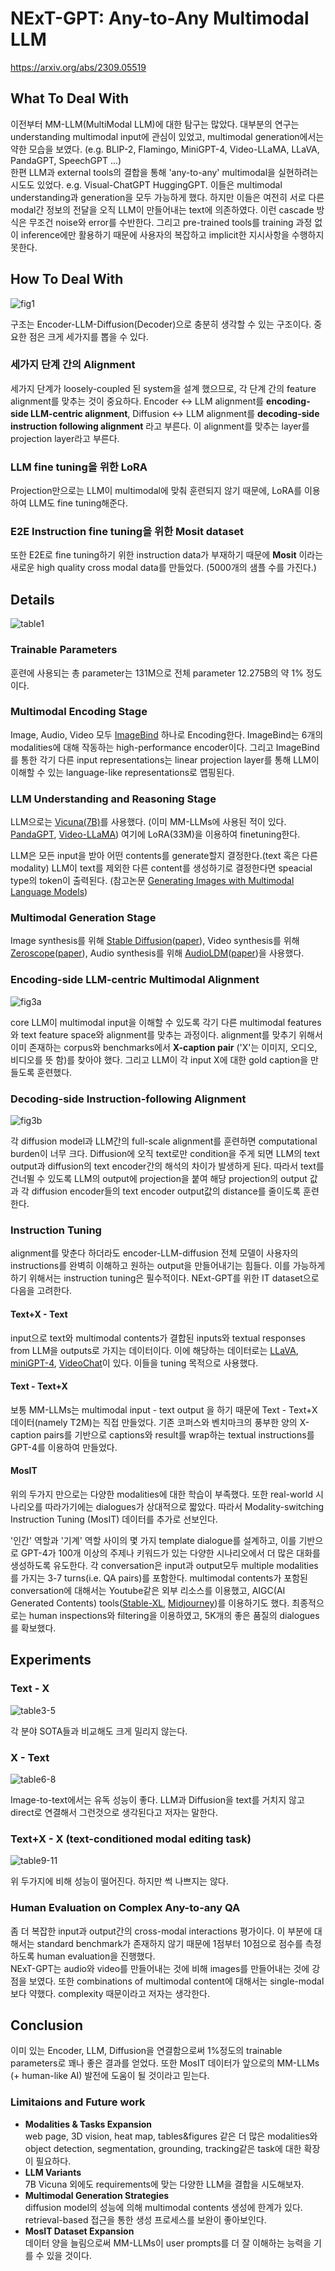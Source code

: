 # NExT-GPT: Any-to-Any Multimodal LLM

<https://arxiv.org/abs/2309.05519>

## What To Deal With

이전부터 MM-LLM(MultiModal LLM)에 대한 탐구는 많았다. 대부분의 연구는 understanding multimodal input에 관심이 있었고, multimodal generation에서는 약한 모습을 보였다. (e.g. BLIP-2, Flamingo, MiniGPT-4, Video-LLaMA, LLaVA, PandaGPT, SpeechGPT ...)  
한편 LLM과 external tools의 결합을 통해 'any-to-any' multimodal을 실현하려는 시도도 있었다. e.g. Visual-ChatGPT HuggingGPT. 이들은 multimodal understanding과 generation을 모두 가능하게 했다. 하지만 이들은 여전히 서로 다른 modal간 정보의 전달을 오직 LLM이 만들어내는 text에 의존하였다. 이런 cascade 방식은 무조건 noise와 error를 수반한다. 그리고 pre-trained tools를 training 과정 없이 inference에만 활용하기 때문에 사용자의 복잡하고 implicit한 지시사항을 수행하지 못한다.

## How To Deal With

![fig1](./fig1.png)

구조는 Encoder-LLM-Diffusion(Decoder)으로 충분히 생각할 수 있는 구조이다. 중요한 점은 크게 세가지를 뽑을 수 있다.

### 세가지 단계 간의 Alignment

세가지 단계가 loosely-coupled 된 system을 설계 했으므로, 각 단계 간의 feature alignment를 맞추는 것이 중요하다. Encoder <-> LLM alignment를 **encoding-side LLM-centric alignment**, Diffusion <-> LLM alignment를 **decoding-side instruction following alignment** 라고 부른다. 이 alignment를 맞추는 layer를 projection layer라고 부른다.

### LLM fine tuning을 위한 LoRA

Projection만으로는 LLM이 multimodal에 맞춰 훈련되지 않기 때문에, LoRA를 이용하여 LLM도 fine tuning해준다.

### E2E Instruction fine tuning을 위한 Mosit dataset

또한 E2E로 fine tuning하기 위한 instruction data가 부재하기 때문에 **Mosit** 이라는 새로운 high quality cross modal data를 만들었다. (5000개의 샘플 수를 가진다.)

## Details

![table1](./table1.png)

### Trainable Parameters

훈련에 사용되는 총 parameter는 131M으로 전체 parameter 12.275B의 약 1% 정도이다.

### Multimodal Encoding Stage

Image, Audio, Video 모두 [ImageBind](https://arxiv.org/abs/2305.05665) 하나로 Encoding한다. ImageBind는 6개의 modalities에 대해 작동하는 high-performance encoder이다. 그리고 ImageBind를 통한 각기 다른 input representations는 linear projection layer를 통해 LLM이 이해할 수 있는 language-like representations로 맵핑된다.

### LLM Understanding and Reasoning Stage

LLM으로는 [Vicuna(7B)](https://huggingface.co/lmsys/vicuna-7b-delta-v0)를 사용했다. (이미 MM-LLMs에 사용된 적이 있다. [PandaGPT](https://arxiv.org/abs/2305.16355), [Video-LLaMA](https://arxiv.org/abs/2306.02858)) 여기에 LoRA(33M)을 이용하여 finetuning한다.

LLM은 모든 input을 받아 어떤 contents를 generate할지 결정한다.(text 혹은 다른 modality) LLM이 text를 제외한 다른 content를 생성하기로 결정한다면 speacial type의 token이 출력된다. (참고논문 [Generating Images with Multimodal Language Models](https://arxiv.org/abs/2305.17216))

### Multimodal Generation Stage

Image synthesis를 위해 [Stable Diffusion](https://huggingface.co/runwayml/stable-diffusion-v1-5)([paper](https://arxiv.org/abs/2112.10752)), Video synthesis를 위해 [Zeroscope](https://huggingface.co/cerspense/zeroscope_v2_576w)([paper](https://huggingface.co/cerspense)), Audio synthesis를 위해 [AudioLDM](https://audioldm.github.io/)([paper](https://arxiv.org/abs/2301.12503))을 사용했다.

### Encoding-side LLM-centric Multimodal Alignment

![fig3a](./fig3a.png)

core LLM이 multimodal input을 이해할 수 있도록 각기 다른 multimodal features와 text feature space와 alignment를 맞추는 과정이다. alignment를 맞추기 위해서 이미 존재하는 corpus와 benchmarks에서 **X-caption pair** ('X'는 이미지, 오디오, 비디오를 뜻 함)를 찾아야 했다. 그리고 LLM이 각 input X에 대한 gold caption을 만들도록 훈련했다.

### Decoding-side Instruction-following Alignment

![fig3b](./fig3b.png)

각 diffusion model과 LLM간의 full-scale alignment를 훈련하면 computational burden이 너무 크다. Diffusion에 오직 text로만 condition을 주게 되면 LLM의 text output과 diffusion의 text encoder간의 해석의 차이가 발생하게 된다. 따라서 text를 건너뛸 수 있도록 LLM의 output에 projection을 붙여 해당 projection의 output 값과 각 diffusion encoder들의 text encoder output값의 distance를 줄이도록 훈련한다.

### Instruction Tuning

alignment를 맞춘다 하더라도 encoder-LLM-diffusion 전체 모델이 사용자의 instructions를 완벽히 이해하고 원하는 output을 만들어내기는 힘들다. 이를 가능하게 하기 위해서는 instruction tuning은 필수적이다. NExt-GPT를 위한 IT dataset으로 다음을 고려한다.

#### Text+X - Text

input으로 text와 multimodal contents가 결합된 inputs와 textual responses from LLM을 outputs로 가지는 데이터이다. 이에 해당하는 데이터로는 [LLaVA](https://arxiv.org/abs/2304.08485), [miniGPT-4](https://arxiv.org/abs/2304.10592), [VideoChat](https://arxiv.org/abs/2305.06355)이 있다. 이들을 tuning 목적으로 사용했다.

#### Text - Text+X

보통 MM-LLMs는 multimodal input - text output 을 하기 때문에 Text - Text+X 데이터(namely T2M)는 직접 만들었다. 기존 코퍼스와 벤치마크의 풍부한 양의 X-caption pairs를 기반으로 captions와 result를 wrap하는 textual instructions를 GPT-4를 이용하여 만들었다.

#### MosIT

위의 두가지 만으로는 다양한 modalities에 대한 학습이 부족했다. 또한 real-world 시나리오를 따라가기에는 dialogues가 상대적으로 짧았다. 따라서 Modality-switching Instruction Tuning (MosIT) 데이터를 추가로 선보인다.

'인간' 역할과 '기계' 역할 사이의 몇 가지 template dialogue를 설계하고, 이를 기반으로 GPT-4가 100개 이상의 주제나 키워드가 있는 다양한 시나리오에서 더 많은 대화를 생성하도록 유도한다. 각 conversation은 input과 output모두 multiple modalities를 가지는 3-7 turns(i.e. QA pairs)를 포함한다. multimodal contents가 포함된 conversation에 대해서는 Youtube같은 외부 리소스를 이용했고, AIGC(AI Generated Contents) tools([Stable-XL](https://arxiv.org/abs/2307.01952), [Midjourney](https://www.midjourney.com/))를 이용하기도 했다. 최종적으로는 human inspections와 filtering을 이용하였고, 5K개의 좋은 품질의 dialogues를 확보했다.

## Experiments

### Text - X

![table3-5](./table3-5.png)

각 분야 SOTA들과 비교해도 크게 밀리지 않는다.

### X - Text

![table6-8](./table6-8.png)

Image-to-text에서는 유독 성능이 좋다. LLM과 Diffusion을 text를 거치지 않고 direct로 연결해서 그런것으로 생각된다고 저자는 말한다.

### Text+X - X (text-conditioned modal editing task)

![table9-11](./table9-11.png)

위 두가지에 비해 성능이 떨어진다. 하지만 썩 나쁘지는 않다.

### Human Evaluation on Complex Any-to-any QA

좀 더 복잡한 input과 output간의 cross-modal interactions 평가이다. 이 부분에 대해서는 standard benchmark가 존재하지 않기 때문에 1점부터 10점으로 점수를 측정하도록 human evaluation을 진행했다.  
NExT-GPT는 audio와 video를 만들어내는 것에 비해 images를 만들어내는 것에 강점을 보였다. 또한 combinations of multimodal content에 대해서는 single-modal보다 약했다. complexity 때문이라고 저자는 생각한다.

## Conclusion

이미 있는 Encoder, LLM, Diffusion을 연결함으로써 1%정도의 trainable parameters로 꽤나 좋은 결과를 얻었다. 또한 MosIT 데이터가 앞으로의 MM-LLMs (+ human-like AI) 발전에 도움이 될 것이라고 믿는다.

### Limitaions and Future work

- **Modalities & Tasks Expansion**  
  web page, 3D vision, heat map, tables&figures 같은 더 많은 modalities와 object detection, segmentation, grounding, tracking같은 task에 대한 확장이 필요하다.
- **LLM Variants**  
  7B Vicuna 외에도 requirements에 맞는 다양한 LLM을 결합을 시도해보자.
- **Multimodal Generation Strategies**  
  diffusion model의 성능에 의해 multimodal contents 생성에 한계가 있다. retrieval-based 접근을 통한 생성 프로세스를 보완이 좋아보인다.
- **MosIT Dataset Expansion**  
  데이터 양을 늘림으로써 MM-LLMs이 user prompts를 더 잘 이해하는 능력을 기를 수 있을 것이다.
